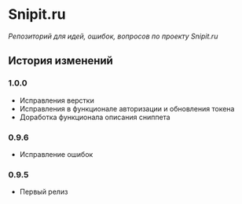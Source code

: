 # Snipit.ru

*Репозиторий для идей, ошибок, вопросов по проекту Snipit.ru*



## История изменений

### 1.0.0
- Исправления верстки
- Исправления в функционале авторизации и обновления токена
- Доработка функционала описания сниппета 

### 0.9.6
- Исправление ошибок

### 0.9.5
- Первый релиз
